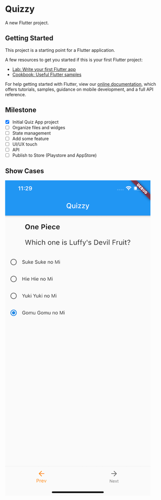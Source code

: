# Quizzy

A new Flutter project.

## Getting Started

This project is a starting point for a Flutter application.

A few resources to get you started if this is your first Flutter project:

- [Lab: Write your first Flutter app](https://flutter.dev/docs/get-started/codelab)
- [Cookbook: Useful Flutter samples](https://flutter.dev/docs/cookbook)

For help getting started with Flutter, view our
[online documentation](https://flutter.dev/docs), which offers tutorials,
samples, guidance on mobile development, and a full API reference.

## Milestone
- [x] Initial Quiz App project
- [ ] Organize files and widges
- [ ] State management
- [ ] Add some feature
- [ ] UI/UX touch
- [ ] API
- [ ] Publish to Store (Playstore and AppStore)

## Show Cases
![Quizzy](quzzy-1.png)
